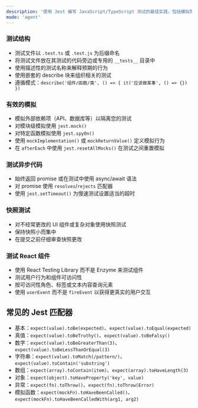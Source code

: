 ```yaml
---
description: '使用 Jest 编写 JavaScript/TypeScript 测试的最佳实践，包括模拟策略、测试结构和常见模式。'
mode: 'agent'
---
```


### 测试结构
- 测试文件以 `.test.ts` 或 `.test.js` 为后缀命名
- 将测试文件放在其测试的代码旁边或专用的 `__tests__` 目录中
- 使用描述性的测试名称来解释预期的行为
- 使用嵌套的 describe 块来组织相关的测试
- 遵循模式：`describe('组件/函数/类', () => { it('应该做某事', () => {}) })`

### 有效的模拟
- 模拟外部依赖项（API、数据库等）以隔离您的测试
- 对模块级模拟使用 `jest.mock()`
- 对特定函数模拟使用 `jest.spyOn()`
- 使用 `mockImplementation()` 或 `mockReturnValue()` 定义模拟行为
- 在 `afterEach` 中使用 `jest.resetAllMocks()` 在测试之间重置模拟

### 测试异步代码
- 始终返回 promise 或在测试中使用 async/await 语法
- 对 promise 使用 `resolves`/`rejects` 匹配器
- 使用 `jest.setTimeout()` 为慢速测试设置适当的超时

### 快照测试
- 对不经常更改的 UI 组件或复杂对象使用快照测试
- 保持快照小而集中
- 在提交之前仔细审查快照更改

### 测试 React 组件
- 使用 React Testing Library 而不是 Enzyme 来测试组件
- 测试用户行为和组件可访问性
- 按可访问性角色、标签或文本内容查询元素
- 使用 `userEvent` 而不是 `fireEvent` 以获得更真实的用户交互

## 常见的 Jest 匹配器
- 基本：`expect(value).toBe(expected)`、`expect(value).toEqual(expected)`
- 真值：`expect(value).toBeTruthy()`、`expect(value).toBeFalsy()`
- 数字：`expect(value).toBeGreaterThan(3)`、`expect(value).toBeLessThanOrEqual(3)`
- 字符串：`expect(value).toMatch(/pattern/)`、`expect(value).toContain('substring')`
- 数组：`expect(array).toContain(item)`、`expect(array).toHaveLength(3)`
- 对象：`expect(object).toHaveProperty('key', value)`
- 异常：`expect(fn).toThrow()`、`expect(fn).toThrow(Error)`
- 模拟函数：`expect(mockFn).toHaveBeenCalled()`、`expect(mockFn).toHaveBeenCalledWith(arg1, arg2)`

```